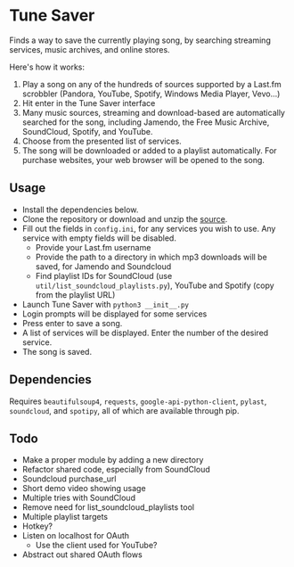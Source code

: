 Tune Saver
==========
Finds a way to save the currently playing song, by searching streaming services, music archives, and online stores.

Here's how it works:

1. Play a song on any of the hundreds of sources supported by a Last.fm
scrobbler (Pandora, YouTube, Spotify, Windows Media Player, Vevo...)
2. Hit enter in the Tune Saver interface
3. Many music sources, streaming and download-based are
automatically searched for the song, including
Jamendo, the Free Music Archive, SoundCloud, Spotify, and YouTube.
4. Choose from the presented list of services.
5. The song will be downloaded or added to a playlist automatically.
For purchase websites, your web browser will be opened to the song.


Usage
-----
* Install the dependencies below.
* Clone the repository or download and unzip the [source](https://github.com/clentner/Tune-Saver/archive/master.zip).
* Fill out the fields in `config.ini`, for any services you wish to use. Any service with empty fields will be disabled.
    - Provide your Last.fm username
    - Provide the path to a directory in which mp3 downloads will be saved, for Jamendo and Soundcloud
    - Find playlist IDs for SoundCloud (use `util/list_soundcloud_playlists.py`), YouTube and Spotify (copy from the playlist URL)
* Launch Tune Saver with `python3 __init__.py`
* Login prompts will be displayed for some services
* Press enter to save a song.
* A list of services will be displayed. Enter the number of the desired service.
* The song is saved.


Dependencies
------------
Requires `beautifulsoup4`, `requests`, `google-api-python-client`, `pylast`, 
`soundcloud`, and `spotipy`, all of which are available through pip.


Todo
----
* Make a proper module by adding a new directory
* Refactor shared code, especially from SoundCloud
* Soundcloud purchase_url
* Short demo video showing usage
* Multiple tries with SoundCloud
* Remove need for list_soundcloud_playlists tool
* Multiple playlist targets
* Hotkey?
* Listen on localhost for OAuth
    - Use the client used for YouTube?
* Abstract out shared OAuth flows